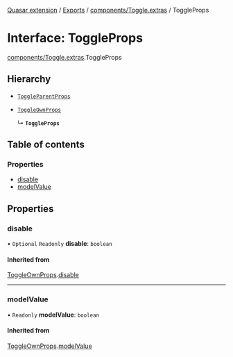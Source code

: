 [Quasar extension](../index.md) / [Exports](../modules.md) / [components/Toggle.extras](../modules/components_Toggle_extras.md) / ToggleProps

# Interface: ToggleProps

[components/Toggle.extras](../modules/components_Toggle_extras.md).ToggleProps

## Hierarchy

- [`ToggleParentProps`](../modules/components_Toggle_extras.md#toggleparentprops)

- [`ToggleOwnProps`](components_Toggle_extras.ToggleOwnProps.md)

  ↳ **`ToggleProps`**

## Table of contents

### Properties

- [disable](components_Toggle_extras.ToggleProps.md#disable)
- [modelValue](components_Toggle_extras.ToggleProps.md#modelvalue)

## Properties

### disable

• `Optional` `Readonly` **disable**: `boolean`

#### Inherited from

[ToggleOwnProps](components_Toggle_extras.ToggleOwnProps.md).[disable](components_Toggle_extras.ToggleOwnProps.md#disable)

___

### modelValue

• `Readonly` **modelValue**: `boolean`

#### Inherited from

[ToggleOwnProps](components_Toggle_extras.ToggleOwnProps.md).[modelValue](components_Toggle_extras.ToggleOwnProps.md#modelvalue)
